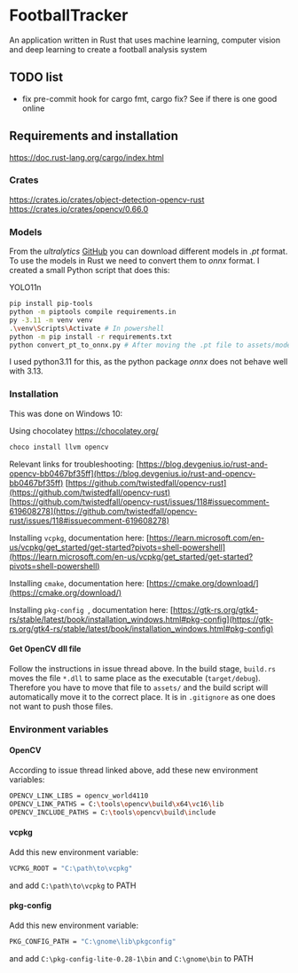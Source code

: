 # FootballTracker
An application written in Rust that uses machine learning, computer vision and deep learning to create a football analysis system

## TODO list
- fix pre-commit hook for cargo fmt, cargo fix? See if there is one good online

## Requirements and installation
https://doc.rust-lang.org/cargo/index.html
### Crates
https://crates.io/crates/object-detection-opencv-rust
https://crates.io/crates/opencv/0.66.0


### Models
From the *ultralytics* [GitHub](https://github.com/ultralytics/ultralytics) you can download different models in *.pt* format. To use the models in Rust we need to convert them to *onnx* format. I created a small Python script that does this:

YOLO11n

```bash
pip install pip-tools
python -m piptools compile requirements.in
py -3.11 -m venv venv
.\venv\Scripts\Activate # In powershell
python -m pip install -r requirements.txt
python convert_pt_to_onnx.py # After moving the .pt file to assets/models/
```
I used python3.11  for this, as the python package *onnx* does not behave well with 3.13.

### Installation
This was done on Windows 10:

Using chocolatey
https://chocolatey.org/
```bash
choco install llvm opencv
```
Relevant links for troubleshooting:
[https://blog.devgenius.io/rust-and-opencv-bb0467bf35ff](https://blog.devgenius.io/rust-and-opencv-bb0467bf35ff)
[https://github.com/twistedfall/opencv-rust](https://github.com/twistedfall/opencv-rust)
[https://github.com/twistedfall/opencv-rust/issues/118#issuecomment-619608278](https://github.com/twistedfall/opencv-rust/issues/118#issuecomment-619608278)

Installing `vcpkg`, documentation here:
[https://learn.microsoft.com/en-us/vcpkg/get_started/get-started?pivots=shell-powershell](https://learn.microsoft.com/en-us/vcpkg/get_started/get-started?pivots=shell-powershell)

Installing `cmake`, documentation here:
[https://cmake.org/download/](https://cmake.org/download/)

Installing `pkg-config `, documentation here:
[https://gtk-rs.org/gtk4-rs/stable/latest/book/installation_windows.html#pkg-config](https://gtk-rs.org/gtk4-rs/stable/latest/book/installation_windows.html#pkg-config)

#### Get OpenCV dll file
Follow the instructions in issue thread above. In the build stage, `build.rs` moves the file `*.dll` to same place as the executable (`target/debug`). Therefore you have to move that file to `assets/` and the build script will automatically move it to the correct place. It is in `.gitignore` as one does not want to push those files.

### Environment variables

#### OpenCV
According to issue thread linked above, add these new environment variables:

```bash
OPENCV_LINK_LIBS = opencv_world4110
OPENCV_LINK_PATHS = C:\tools\opencv\build\x64\vc16\lib
OPENCV_INCLUDE_PATHS = C:\tools\opencv\build\include
```
#### vcpkg
Add this new environment variable:
```bash
VCPKG_ROOT = "C:\path\to\vcpkg"
```
and add `C:\path\to\vcpkg` to PATH

#### pkg-config 
Add this new environment variable:
```bash
PKG_CONFIG_PATH = "C:\gnome\lib\pkgconfig"
```
and add `C:\pkg-config-lite-0.28-1\bin` and `C:\gnome\bin` to PATH